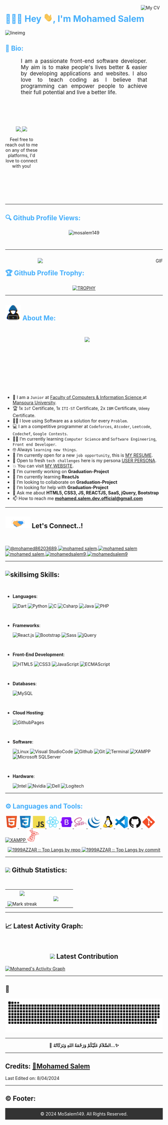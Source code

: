 <!-- CV Section Starts -->
<a href="https://drive.google.com/file/d/1D9TEI57zfwsEeE_J8ZxAd7yHkVrZudOa/view?usp=drive_link" target="_blank"><img align="right" src="https://github.com/MoSalem149/MoSalem149/blob/main/assests/img/cv.png" alt="My CV" width="70" ></a>
<!-- CV Section End -->

<!-- Header Section Starts -->
<h1 style="color: #44AEFB;"> 👨🏻‍💻 Hey <img
        src="https://raw.githubusercontent.com/ABSphreak/ABSphreak/master/gifs/Hi.gif" width="30px" alt="handimg">, I'm
    Mohamed Salem </h1>
<img src="https://user-images.githubusercontent.com/73097560/115834477-dbab4500-a447-11eb-908a-139a6edaec5c.gif"
    alt="lineimg">
<!-- Header Section Ends -->


<!-- Bio Section Starts -->
<h2 style="color: #44AEFB">📑 Bio:</h2>
<p align="left" style="text-align: justify; margin: 0 50px; font-size: 17px;">
    I am a passionate front-end software developer. My aim is to make people's lives better & easier by developing
    applications and websites. I also love to teach coding as I believe that programming can empower people to achieve
    their full potential and live a better life.<br><br>
</p>
<!-- Bio Image Section Starts -->
<a target="_blank" align="right">
    <img align="right" style="position: relative; top: 500px; height: 250px; width: 400px;" alt="GIF"
        src="https://media.giphy.com/media/SWoSkN6DxTszqIKEqv/giphy.gif">
</a>

<br><br><br>

<div align="center">
    <a href="https://www.linkedin.com/in/mohamed-salem149"><img
            src="https://img.shields.io/badge/-LinkedIn-0077B5?style=flat-square&logo=linkedin&logoColor=white" /> </a>
    <a href="mailto:mohamed.salem.dev.official@gmail.com"><img
            src="https://img.shields.io/badge/-Gmail-D14836?style=flat-square&logo=gmail&logoColor=white" /></a>
</div>
<p align="center"> Feel free to reach out to me on any of these platforms, I'd love to connect with you! </p>
<!-- Bio Image Section Ends -->
<!-- Bio Section Ends -->


<br><br><br><br><br>
<hr>

<!-- Profile Views Section Starts -->
<h2 style="color: #44AEFB">🔍 Github Profile Views:</h2>
<p align="center">
    <img src="https://komarev.com/ghpvc/?username=mosalem149&label=Profile%20views&color=0e75b6&style=flat"
        alt="mosalem149" />
</p>
<!-- Profile Views Section Ends -->

<br>
<hr>
<br>

<!-- Profile Trophy Section Starts -->
<h2 style="color: #44AEFB">🏆 Github Profile Trophy:</h2>
<p align="center">
<div align=center>
    <a href="https://github.com/ryo-ma/github-profile-trophy" title="Go to Source">
        <img align="center" width="84%"
            src="https://github-profile-trophy.vercel.app/?username=mosalem149&theme=radical&row=1&column=7&margin-h=15&margin-w=5&no-bg=true"
            alt="TROPHY" />
    </a>
</div>
</p>
<!-- Profile Trophy Section Ends -->

<hr>

<!-- About Me Section Starts -->
<h2 style="color: #44AEFB">
    <picture><img src="https://github.com/0xAbdulKhalid/0xAbdulKhalid/raw/main/assets/mdImages/about_me.gif"
            width="50px"></picture> About Me:
</h2>

<br>


<picture> <img align="right" src="https://github.com/7oSkaaa/7oSkaaa/blob/main/Images/Right_Side.gif?raw=true"
        width="250px"></picture>

<br><br><br><br><br><br><br><br><br><br>

- :school: I am a `Junior` at [Faculty of Computers & Information Science ](https://csifac.mans.edu.eg/index.php/en/) at
[Mansoura University](https://www.mans.edu.eg/en).
- :trophy: 1x `IoT` Certificate, 1x `ITI-ST` Certificate, 2x `IBM` Certificate, `Udemy` Certificate.
- :technologist: I love using Software as a solution for every `Problem`.
- :computer: I am a competitive programmer at `Codeforces`, `Atcoder`, `Leetcode`, `Codechef`, `Google Contests`.
- :student: I’m currently learning `Computer Science` and `Software Engineering`, `Front end Developer`.
- :nerd_face: Always `learning new things`.
- :thinking: I’m currently open for a new `job opportunity`, this is [MY RESUME](https://drive.google.com/file/d/1CZ8u3M9mzIMS_mSfw6sGQPP99ogW9tv4/view?usp=drive_link).
- :briefcase: Open to fresh `tech challenges` here is my persona [USER PERSONA](https://drive.google.com/file/d/1elDofba9tq5mmQnZAkeTB2gr3bWla1me/view?usp=drive_link).
- :boom: You can visit [MY WEBSITE](#).
- 🔭 I’m currently working on **Graduation-Project**
- 🌱 I’m currently learning **ReactJs**
- 👯 I’m looking to collaborate on **Graduation-Project**
- 🤝 I’m looking for help with **Graduation-Project**
- 💬 Ask me about **HTML5, CSS3, JS, REACTJS, SaaS, jQuery, Bootstrap**
- 📫 How to reach me **mohamed.salem.dev.official@gmail.com**
<!-- About Me Section Ends -->

<hr>

<!-- Connect With Me Section Starts -->
<h2><img src="https://github.com/0xAbdulKhalid/0xAbdulKhalid/raw/main/assets/mdImages/handshake.gif" width="80"> Let's
    Connect..!</h2>
<br>
<p align="left">
    <a href="https://twitter.com/@mohamed86203689" target="blank">
        <img align="center"
            src="https://raw.githubusercontent.com/rahuldkjain/github-profile-readme-generator/master/src/images/icons/Social/twitter.svg"
            alt="@mohamed86203689" height="30" width="40" />
    </a>
    <a href="https://linkedin.com/in/mohamed salem" target="blank">
        <img align="center"
            src="https://raw.githubusercontent.com/rahuldkjain/github-profile-readme-generator/master/src/images/icons/Social/linked-in-alt.svg"
            alt="mohamed salem" height="30" width="40" />
    </a>
    <a href="https://fb.com/mohamed salem" target="blank">
        <img align="center"
            src="https://raw.githubusercontent.com/rahuldkjain/github-profile-readme-generator/master/src/images/icons/Social/facebook.svg"
            alt="mohamed salem" height="30" width="40" />
    </a>
    <a href="https://instagram.com/mohamed salem" target="blank">
        <img align="center"
            src="https://raw.githubusercontent.com/rahuldkjain/github-profile-readme-generator/master/src/images/icons/Social/instagram.svg"
            alt="mohamed salem" height="30" width="40" />
    </a>
    <a href="https://codeforces.com/profile/mohamedsalem9" target="blank">
        <img align="center"
            src="https://raw.githubusercontent.com/rahuldkjain/github-profile-readme-generator/master/src/images/icons/Social/codeforces.svg"
            alt="mohamedsalem9" height="30" width="40" />
    </a>
    <a href="https://www.leetcode.com/mohamedsalem9" target="blank">
        <img align="center"
            src="https://raw.githubusercontent.com/rahuldkjain/github-profile-readme-generator/master/src/images/icons/Social/leet-code.svg"
            alt="mohamedsalem9" height="30" width="40" />
    </a>
</p>
<!-- Connect With Me Section Ends -->

<hr>

<!-- Skills Section Starts -->
<h2><img src="https://media2.giphy.com/media/QssGEmpkyEOhBCb7e1/giphy.gif?cid=ecf05e47a0n3gi1bfqntqmob8g9aid1oyj2wr3ds3mg700bl&rid=giphy.gif"
        width="25" alt="skillsimg"> Skills: </h2>
<br>

<p align="center">   
  
- **Languages**:

    ![Dart](https://img.shields.io/badge/Dart-beginnner-blue?style=for-the-badge&logo=dart&logoColor=white)
    ![Python](https://img.shields.io/badge/Python-beginnner-blue?style=for-the-badge&logo=python&logoColor=white)
    ![C](https://img.shields.io/badge/C-beginnner-blue?style=for-the-badge&logo=c&logoColor=white)
    ![Csharp](https://img.shields.io/badge/Csharp-beginnner-blue?style=for-the-badge&logo=csharp&logoColor=white)
    ![Java](https://img.shields.io/badge/Java-beginnner-blue?style=for-the-badge&logo=java&logoColor=white)
    ![PHP](https://img.shields.io/badge/PHP-beginner-blue?style=for-the-badge&logo=php&logoColor=white)

    <br>

- **Frameworks**:

    ![React.js](https://img.shields.io/badge/React.js-61DAFB?style=for-the-badge&logo=react&logoColor=black)
    ![Bootstrap](https://img.shields.io/badge/Bootstrap-7952B3?style=for-the-badge&logo=bootstrap&logoColor=white)
    ![Sass](https://img.shields.io/badge/Sass-CC6699?style=for-the-badge&logo=sass&logoColor=white)
    ![jQuery](https://img.shields.io/badge/jQuery-0769AD?style=for-the-badge&logo=jquery&logoColor=white)

    <br>

- **Front-End Development**:

    ![HTML5](https://img.shields.io/badge/HTML5%20-%23E34F26.svg?style=for-the-badge&logo=html5&logoColor=white)
    ![CSS3](https://img.shields.io/badge/CSS%20-%231572B6.svg?style=for-the-badge&logo=css3&logoColor=white)
    ![JavaScript](https://img.shields.io/badge/JavaScript%20-%23F7DF1E.svg?style=for-the-badge&logo=javascript&logoColor=black)
    ![ECMAScript](https://img.shields.io/badge/ECMAScript-FFFFFF?style=for-the-badge&logo=javascript&logoColor=black)

    <br>

- **Databases**:

    ![MySQL](https://img.shields.io/badge/MySQL-4479A1?style=for-the-badge&logo=mysql&logoColor=white)

    <br>

- **Cloud Hosting**:

    ![GithubPages](https://img.shields.io/badge/GitHub%20Pages-%23327FC7.svg?style=for-the-badge&logo=github&logoColor=white)

    <br>

- **Software**:

    ![Linux](https://img.shields.io/badge/Linux-FCC624?style=for-the-badge&logo=linux&logoColor=black)
    ![Visual StudioCode](https://img.shields.io/badge/Visual%20Studio%20Code-blue?style=for-the-badge&logo=visualstudiocode&logoColor=white)
    ![Github](https://img.shields.io/badge/Github-black?style=for-the-badge&logo=github&logoColor=white)
    ![Git](https://img.shields.io/badge/Git-orange?style=for-the-badge&logo=github&logoColor=white)
    ![Terminal](https://img.shields.io/badge/Terminal-%23054020?style=for-the-badge&logo=gnu-bash&logoColor=white)
    ![XAMPP](https://img.shields.io/badge/XAMPP-FB7A24?style=for-the-badge&logo=xampp&logoColor=white)
    ![Microsoft SQLServer](https://img.shields.io/badge/Microsoft%20SQL%20Server-CC2927?style=for-the-badge&logo=microsoft-sql-server&logoColor=white)

    <br>

- **Hardware**:

    ![Intel](https://img.shields.io/badge/Intel-blue?style=for-the-badge&logo=intel&logoColor=white)
    ![Nvidia](https://img.shields.io/badge/Nvidia-deepgreen?style=for-the-badge&logo=nvidia&logoColor=white)
    ![Dell](https://img.shields.io/badge/dell-black?style=for-the-badge&logo=dell&logoColor=white)
    ![Logitech](https://img.shields.io/badge/logitech-white?style=for-the-badge&logo=logitech&logoColor=black)
  

</p>
<!-- Skills Section Ends -->

<hr>

<!-- Languages And Tools Section Starts -->
<h2 style="color: #44AEFB">⚙️ Languages and Tools:</h2>

<p align="left">
    <!-- Web Development Core Technologies -->
    <a href="https://developer.mozilla.org/en-US/docs/Web/HTML" target="_blank">
        <img src="https://raw.githubusercontent.com/devicons/devicon/master/icons/html5/html5-original.svg" alt="HTML5"
            width="40" height="40" />
    </a>
    <a href="https://developer.mozilla.org/en-US/docs/Web/CSS" target="_blank">
        <img src="https://raw.githubusercontent.com/devicons/devicon/master/icons/css3/css3-original.svg" alt="CSS3"
            width="40" height="40" />
    </a>
    <a href="https://developer.mozilla.org/en-US/docs/Web/JavaScript" target="_blank">
        <img src="https://raw.githubusercontent.com/devicons/devicon/master/icons/javascript/javascript-original.svg"
            alt="JavaScript" width="40" height="40" />
    </a>
    <!-- Frontend Development Libraries & Frameworks -->
    <a href="https://reactjs.org/" target="_blank">
        <img src="https://raw.githubusercontent.com/devicons/devicon/master/icons/react/react-original.svg" alt="React"
            width="40" height="40" />
    </a>
    <a href="https://getbootstrap.com/" target="_blank">
        <img src="https://raw.githubusercontent.com/devicons/devicon/master/icons/bootstrap/bootstrap-original.svg"
            alt="Bootstrap" width="40" height="40" />
    </a>
    <a href="https://sass-lang.com/" target="_blank">
        <img src="https://raw.githubusercontent.com/devicons/devicon/master/icons/sass/sass-original.svg" alt="Sass"
            width="40" height="40" />
    </a>
    <a href="https://jquery.com/" target="_blank">
        <img src="https://raw.githubusercontent.com/devicons/devicon/master/icons/jquery/jquery-original.svg"
            alt="jQuery" width="40" height="40" />
    </a>
    <!-- Development Tools and Environments -->
    <a href="https://www.linux.org/" target="_blank">
        <img src="https://raw.githubusercontent.com/devicons/devicon/master/icons/linux/linux-original.svg" alt="Linux"
            width="40" height="40" />
    </a>
    <a href="https://code.visualstudio.com/" target="_blank">
        <img src="https://raw.githubusercontent.com/devicons/devicon/master/icons/vscode/vscode-original.svg"
            alt="Visual Studio Code" width="40" height="40" />
    </a>
    <a href="https://github.com/" target="_blank">
        <img src="https://raw.githubusercontent.com/devicons/devicon/master/icons/github/github-original.svg"
            alt="GitHub" width="40" height="40" />
    </a>
    <a href="https://git-scm.com/" target="_blank">
        <img src="https://raw.githubusercontent.com/devicons/devicon/master/icons/git/git-original.svg" alt="Git"
            width="40" height="40" />
    </a>
    <!-- Database & Server Technologies -->
    <a href="https://www.apachefriends.org/index.html" target="_blank">
        <img src="https://cdn.worldvectorlogo.com/logos/xampp.svg" alt="XAMPP" width="40" height="40" />
        <!-- Placeholder for XAMPP; ensure compliance with usage rights -->
    </a>
    <a href="https://www.microsoft.com/en-us/sql-server" target="_blank">
        <img src="https://raw.githubusercontent.com/devicons/devicon/master/icons/microsoftsqlserver/microsoftsqlserver-plain.svg"
            alt="Microsoft SQL Server" width="40" height="40" />
    </a>
</p>


<!-- Github Summary Section Starts -->
<p align="center">
    <a href="https://github.com/1999AZZAR/">
        <img width="45%"
            src="https://github-profile-summary-cards.vercel.app/api/cards/repos-per-language?username=mosalem149&theme=gruvbox&layout=compact&hide_border=true"
            alt="1999AZZAR :: Top Langs by repo" />
        <img width="45%"
            src="https://github-profile-summary-cards.vercel.app/api/cards/most-commit-language?username=mosalem149&theme=gruvbox&layout=compact&hide_border=true"
            alt="1999AZZAR :: Top Langs by commit" />
    </a>
</p>
<!-- Github Summary Section Ends -->
<!-- Languages And Tools Section Ends -->

<hr>

<!-- Statistics Section Starts -->
<h2><img src="https://media.giphy.com/media/iY8CRBdQXODJSCERIr/giphy.gif" width="35"> Github Statistics: </h2>

<br>

<!--- Stats & Trophy Section Starts -->
<p align="center">
    <!--- Stats Section Starts -->
<table align="center">
    <tr border="none">
        <td width="50%" align="center">
            <img align="center"
                src="https://github-readme-stats.vercel.app/api?username=mosalem149&theme=dark&show_icons=true&count_private=true" />
            <br></br>
            <img title="🔥 Get streak stats for your profile at git.io/streak-stats" alt="Mark streak"
                src="https://github-readme-streak-stats.herokuapp.com/?user=mosalem149&theme=dark&hide_border=false" />
        </td>
        <td width="50%" align="center">
            <img align="center"
                src="https://github-readme-stats.anuraghazra1.vercel.app/api/top-langs/?username=mosalem149&theme=dark&hide_border=false&no-bg=true&no-frame=true&langs_count=10" />
        </td>
    </tr>
</table>
<!--- Stats Section Ends -->
</p>
<!--- Stats & Trophy Section Ends -->
<!-- Statistics Section Ends -->

<hr>
<h2>📈 Latest Activity Graph: </h2>
<br>
<h2 align="center"><img src="https://media.giphy.com/media/ObNTw8Uzwy6KQ/giphy.gif" width="30px">&nbsp;Latest Contribution</h2>
<a href="https://github.com/ashutosh00710/github-readme-activity-graph">
    <img alt="Mohamed's Activity Graph"
        src="https://github-readme-activity-graph.vercel.app/graph?username=MoSalem149&theme=github-compact&hide_border=true">
</a>
<br>

<hr>

<!-- Snake Game Starts -->
<h2>🐍</h2>
<div align="center">
    <a href="https://1999azzar.github.io/1999AZZAR/">
        <img src="https://github.com/1999AZZAR/1999AZZAR/blob/readme/resources/img/grid-snake.svg" alt="snake">
    </a>
</div>
<!-- Snake Game Ends -->

<hr>

<!-- Better Ending Starts-->
<div align='center'>
    <p>👋 <b>السَّلاَمُ عَلَيْكُمْ وَرَحْمَةُ اللهِ وَبَرَكَاتُهُ...✨</b></p>
</div>
<!-- Better Ending Ends-->

<hr>

<!-- Author  Section Starts -->



Credits: [👤Mohamed Salem](https://github.com/mosalem149)
-----
Last Edited on: 8/04/2024
<!-- Author Section Ends -->

<hr>

<!-- Footer Section Starts -->
<footer>
    <h2>© Footer:</h2>
    <div style="text-align: center; background-color: #333; color: #fff; padding: 10px;">
        &copy; 2024 MoSalem149. All Rights Reserved.
    </div>
</footer>
<!-- Footer Section Ends -->
